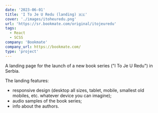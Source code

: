 ```yaml
---
date: '2023-06-01'
title: 'I To Je U Redu (landing) 🇷🇸'
cover: './images/itoheuredu.png'
url: 'https://sr.bookmate.com/original/itojeuredu'
tags: 
  - React
  - SCSS
company: 'Bookmate'
company_url: https://bookmate.com/
type: 'project'
---
```


A landing page for the launch of a new book series ("I To Je U Redu") in Serbia. 

The landing features:

- responsive design (desktop all sizes, tablet, mobile, smallest old mobiles, etc. whatever device you can imagine);
- audio samples of the book series;
- info about the authors.
